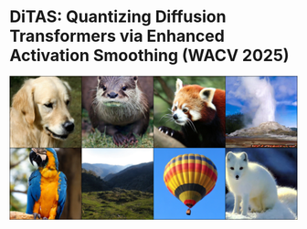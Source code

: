 # DiTAS: Quantizing Diffusion Transformers via Enhanced Activation Smoothing (WACV 2025)

![DiTAS samples](sample.png)
